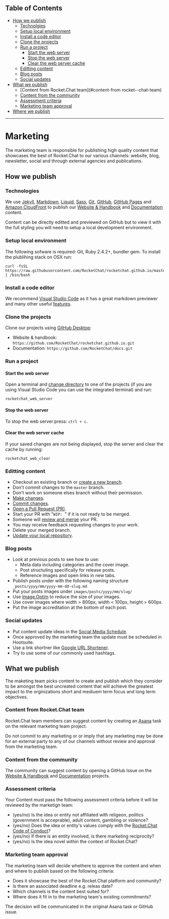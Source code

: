 
## Table of Contents

- [How we publish](#how-we-publish)
  - [Technolgies](#technolgies)
  - [Setup local environment](#setup-local-environment)
  - [Install a code editor](#install-a-code-editor)
  - [Clone the projects](#clone-the-projects)
  - [Run a project](#run-a-project)
    - [Start the web server](#start-the-web-server)
    - [Stop the web server](#stop-the-web-server)
    - [Clear the web server cache](#clear-the-web-server-cache)
  - [Editting content](#editting-content)
  - [Blog posts](#blog-posts)
  - [Social updates](#social-updates)
- [What we publish](#what-we-publish)
  - [Content from Rocket.Chat team](#content-from rocket--chat-team)
  - [Content from the community](#content-from-the-community)
  - [Assessment criteria](#assessment-criteria)
  - [Marketing team approval](#marketing-team-approval)
- [Where we publish]()

---

# Marketing

The marketing team is responsible for publishing high quality content that showcases the best of Rocket.Chat to our various channels: website, blog, newsletter, social and through external agencies and publications.

## How we publish

### Technologies

We use
[Jekyll](https://jekyllrb.com/),
[Markdown](https://guides.github.com/features/mastering-markdown/),
[Liquid](https://shopify.github.io/liquid/),
[Sass](http://sass-lang.com/documentation/),
[Git](https://git-scm.com/doc),
[GitHub](https://help.github.com),
[GitHub Pages](https://pages.github.com/) and
[Amazon CloudFront](https://aws.amazon.com/cloudfront/) to publish our
[Website & Handbook](github.com/RocketChat/rocketchat.github.io) and
[Documentation](github.com/RocketChat/docs) content.

Content can be directly editted and previewed on GitHub but to view it with the full styling you will need to setup a local development environment.

### Setup local environment

The following sofware is required: Git, Ruby 2.4.2+, bundler gem. To install the plublihing stack on OSX run:

```
curl -fsSL https://raw.githubusercontent.com/RocketChat/rocketchat.github.io/master/handbook/marketing/setup.sh | /bin/bash
```

### Install a code editor

We recommend [Visual Studio Code](https://code.visualstudio.com/) as it has a great markdown previewer and many other useful [features](https://code.visualstudio.com/docs).

### Clone the projects

Clone our projects using [GitHub Desktop](https://services.github.com/on-demand/github-desktop/clone-repository-github-desktop):

- Website & handbook: `https://github.com/RocketChat/rocketchat.github.io.git`
- Documentation: `https://github.com/RocketChat/docs.git`

### Run a project

#### Start the web server

Open a terminal and [change directory](https://learn.co/lessons/bash-navigation-osx) to one of the projects (if you are using Visual Studio Code you can use the integrated terminal) and run:

```
rocketchat_web_server
```

#### Stop the web server

To stop the web server press: `ctrl + c`.

#### Clear the web server cache

If your saved changes are not being displayed, stop the server and clear the cache by running:

```
rocketchat_web_clear
```

### Editting content

- Checkout an existing branch or [create a new branch](https://services.github.com/on-demand/github-desktop/create-branches-github-desktop).
- Don't commit changes to the `master` branch.
- Don't work on someone elses branch without their permission.
- [Make changes]((https://services.github.com/on-demand/github-desktop/make-changes-github-desktop)).
- [Commit changes](https://services.github.com/on-demand/github-desktop/add-commits-github-desktop).
- [Open a Pull Request (PR)](https://services.github.com/on-demand/github-desktop/pull-request-github-desktop).
- Start your PR with "`WIP: `" if it is not ready to be merged.
- Someone will [review and merge](https://services.github.com/on-demand/github-desktop/merge-pull-request-showcase) your PR.
- You may receive feedback requesting changes to your work.
- Delete your merged branch.
- [Update your local repository](https://services.github.com/on-demand/github-desktop/push-with-github-desktop).

### Blog posts

- Look at previous posts to see how to use:
  - Meta data including categories and the cover image.
  - Post structuting specifically for release posts.
  - Reference images and open links in new tabs.
- Publish posts under with the following naming structure `_posts/yyyy/mm/yyyy-mm-dd-slug.md`
- Put your posts images under `images/posts/yyyy/mm/slug/`
- Use [Image.Optim](https://imageoptim.com/mac) to reduce the size of your images.
- Use cover images where width > 800px,  width < 100px, height > 600px.
- Put the image accreditation at the bottom of each post.

### Social updates

- Put content update ideas in the [Social Media Schedule](https://docs.google.com/spreadsheets/d/1qIVBC0fUMCBfzRJK2TQA5K0m_gWZc5rNnPsGemZSUxE/edit?usp=sharing).
- Once approved by the marketing team the update must be scheduled in Hootsuite.
- Use a link shortner like [Google URL Shortener](https://goo.gl).
- Try to use some of our commonly used hashtags.

## What we publish

The maketing team picks content to create and publish which they consider to be amongst the best uncreated content that will achieve the greatest impact to the orginizations short and mediuem term focus and long term objectives.

### Content from Rocket.Chat team

Rocket.Chat team members can suggest content by creating an [Asana](https://app.asana.com) task on the relevant marketing team project.

Do not commit to any marketing or or imply that any marketing may be done for an external party to any of our channels without review and approval from the marketing team.

### Content from the community

The community can suggest content by opening a GitHub Issue on the [Website & Handbook](https://github.com/RocketChat/rocketchat.github.io/issues) and [Documentation](https://github.com/RocketChat/docs/issues) projects.

### Assessment criteria

Your Content must pass the following assessment criteria before it will be reviewed by the marketign team:

- (yes/no) Is the idea or entity not affiliated with religeon, politics (government is acceprable), adult content, gambling or violence?
- (yes/no)  Does the idea or entity's values comply with the [Rocket.Chat Code of Conduct](https://github.com/RocketChat/rocket.chat/blob/master/CODE_OF_CONDUCT.md)?
- (yes/no) If there is an entity involved, is there marketing reciprocity?
- (yes/no) Is the idea novel within the context of Rocket.Chat?

### Marketing team approval

The marketing team will decide whethere to approve the content and when and where to publish based on the following criteria:

- Does it showcase the best of the Rocket.Chat platform and community?
- Is there an associated deadline e.g. releas date?
- Which channels is the content best suited for?
- Where does it fit in to the marketing team's existing commitments?

The decision will be communicated in the original Asana task or GitHub issue.
